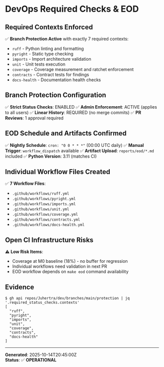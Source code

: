 # DevOps Required Checks & EOD

## Required Contexts Enforced
✅ **Branch Protection Active** with exactly 7 required contexts:
- `ruff` - Python linting and formatting
- `pyright` - Static type checking  
- `imports` - Import architecture validation
- `unit` - Unit tests execution
- `coverage` - Coverage measurement and ratchet enforcement
- `contracts` - Contract tests for findings
- `docs-health` - Documentation health checks

## Branch Protection Configuration
✅ **Strict Status Checks**: ENABLED
✅ **Admin Enforcement**: ACTIVE (applies to all users)
✅ **Linear History**: REQUIRED (no merge commits)
✅ **PR Reviews**: 1 approval required

## EOD Schedule and Artifacts Confirmed
✅ **Nightly Schedule**: `cron: "0 0 * * *"` (00:00 UTC daily)
✅ **Manual Trigger**: `workflow_dispatch` available
✅ **Artifact Upload**: `reports/eod/*.md` included
✅ **Python Version**: 3.11 (matches CI)

## Individual Workflow Files Created
✅ **7 Workflow Files**:
- `.github/workflows/ruff.yml`
- `.github/workflows/pyright.yml` 
- `.github/workflows/imports.yml`
- `.github/workflows/unit.yml`
- `.github/workflows/coverage.yml`
- `.github/workflows/contracts.yml`
- `.github/workflows/docs-health.yml`

## Open CI Infrastructure Risks
⚠️ **Low Risk Items**:
- Coverage at M0 baseline (18%) - no buffer for regression
- Individual workflows need validation in next PR
- EOD workflow depends on `make eod` command availability

## Evidence
```console
$ gh api repos/Juhertra/dev/branches/main/protection | jq '.required_status_checks.contexts'
[
  "ruff",
  "pyright", 
  "imports",
  "unit",
  "coverage",
  "contracts",
  "docs-health"
]
```

---
**Generated**: 2025-10-14T20:45:00Z  
**Status**: ✅ **OPERATIONAL**

